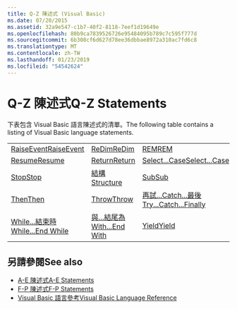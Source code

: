 ```yaml
---
title: Q-Z 陳述式 (Visual Basic)
ms.date: 07/20/2015
ms.assetid: 32a9e547-c1b7-40f2-8118-7eef1d19649e
ms.openlocfilehash: 80b9ca7839526726e95484095b789c7c595f777d
ms.sourcegitcommit: 6b308cf6d627d78ee36dbbae8972a310ac7fd6c8
ms.translationtype: MT
ms.contentlocale: zh-TW
ms.lasthandoff: 01/23/2019
ms.locfileid: "54542624"
---
```

# <a name="q-z-statements"></a><span data-ttu-id="9dd5d-102">Q-Z 陳述式</span><span class="sxs-lookup"><span data-stu-id="9dd5d-102">Q-Z Statements</span></span>
<span data-ttu-id="9dd5d-103">下表包含 Visual Basic 語言陳述式的清單。</span><span class="sxs-lookup"><span data-stu-id="9dd5d-103">The following table contains a listing of Visual Basic language statements.</span></span>  
  
|||||  
|---|---|---|---|  
|[<span data-ttu-id="9dd5d-104">RaiseEvent</span><span class="sxs-lookup"><span data-stu-id="9dd5d-104">RaiseEvent</span></span>](../../../visual-basic/language-reference/statements/raiseevent-statement.md)|[<span data-ttu-id="9dd5d-105">ReDim</span><span class="sxs-lookup"><span data-stu-id="9dd5d-105">ReDim</span></span>](../../../visual-basic/language-reference/statements/redim-statement.md)|[<span data-ttu-id="9dd5d-106">REM</span><span class="sxs-lookup"><span data-stu-id="9dd5d-106">REM</span></span>](../../../visual-basic/language-reference/statements/rem-statement.md)|[<span data-ttu-id="9dd5d-107">RemoveHandler</span><span class="sxs-lookup"><span data-stu-id="9dd5d-107">RemoveHandler</span></span>](../../../visual-basic/language-reference/statements/removehandler-statement.md)|  
|[<span data-ttu-id="9dd5d-108">Resume</span><span class="sxs-lookup"><span data-stu-id="9dd5d-108">Resume</span></span>](../../../visual-basic/language-reference/statements/resume-statement.md)|[<span data-ttu-id="9dd5d-109">Return</span><span class="sxs-lookup"><span data-stu-id="9dd5d-109">Return</span></span>](../../../visual-basic/language-reference/statements/return-statement.md)|[<span data-ttu-id="9dd5d-110">Select...Case</span><span class="sxs-lookup"><span data-stu-id="9dd5d-110">Select...Case</span></span>](../../../visual-basic/language-reference/statements/select-case-statement.md)|[<span data-ttu-id="9dd5d-111">Set</span><span class="sxs-lookup"><span data-stu-id="9dd5d-111">Set</span></span>](../../../visual-basic/language-reference/statements/set-statement.md)|  
|[<span data-ttu-id="9dd5d-112">Stop</span><span class="sxs-lookup"><span data-stu-id="9dd5d-112">Stop</span></span>](../../../visual-basic/language-reference/statements/stop-statement.md)|[<span data-ttu-id="9dd5d-113">結構</span><span class="sxs-lookup"><span data-stu-id="9dd5d-113">Structure</span></span>](../../../visual-basic/language-reference/statements/structure-statement.md)|[<span data-ttu-id="9dd5d-114">Sub</span><span class="sxs-lookup"><span data-stu-id="9dd5d-114">Sub</span></span>](../../../visual-basic/language-reference/statements/sub-statement.md)|[<span data-ttu-id="9dd5d-115">SyncLock</span><span class="sxs-lookup"><span data-stu-id="9dd5d-115">SyncLock</span></span>](../../../visual-basic/language-reference/statements/synclock-statement.md)|  
|[<span data-ttu-id="9dd5d-116">Then</span><span class="sxs-lookup"><span data-stu-id="9dd5d-116">Then</span></span>](../../../visual-basic/language-reference/statements/then-statement.md)|[<span data-ttu-id="9dd5d-117">Throw</span><span class="sxs-lookup"><span data-stu-id="9dd5d-117">Throw</span></span>](../../../visual-basic/language-reference/statements/throw-statement.md)|[<span data-ttu-id="9dd5d-118">再試...Catch...最後</span><span class="sxs-lookup"><span data-stu-id="9dd5d-118">Try...Catch...Finally</span></span>](../../../visual-basic/language-reference/statements/try-catch-finally-statement.md)|[<span data-ttu-id="9dd5d-119">Using</span><span class="sxs-lookup"><span data-stu-id="9dd5d-119">Using</span></span>](../../../visual-basic/language-reference/statements/using-statement.md)|  
|[<span data-ttu-id="9dd5d-120">While...結束時</span><span class="sxs-lookup"><span data-stu-id="9dd5d-120">While...End While</span></span>](../../../visual-basic/language-reference/statements/while-end-while-statement.md)|[<span data-ttu-id="9dd5d-121">與...結尾為</span><span class="sxs-lookup"><span data-stu-id="9dd5d-121">With...End With</span></span>](../../../visual-basic/language-reference/statements/with-end-with-statement.md)|[<span data-ttu-id="9dd5d-122">Yield</span><span class="sxs-lookup"><span data-stu-id="9dd5d-122">Yield</span></span>](../../../visual-basic/language-reference/statements/yield-statement.md)||  
  
## <a name="see-also"></a><span data-ttu-id="9dd5d-123">另請參閱</span><span class="sxs-lookup"><span data-stu-id="9dd5d-123">See also</span></span>
- [<span data-ttu-id="9dd5d-124">A-E 陳述式</span><span class="sxs-lookup"><span data-stu-id="9dd5d-124">A-E Statements</span></span>](../../../visual-basic/language-reference/statements/a-e-statements.md)
- [<span data-ttu-id="9dd5d-125">F-P 陳述式</span><span class="sxs-lookup"><span data-stu-id="9dd5d-125">F-P Statements</span></span>](../../../visual-basic/language-reference/statements/f-p-statements.md)
- [<span data-ttu-id="9dd5d-126">Visual Basic 語言參考</span><span class="sxs-lookup"><span data-stu-id="9dd5d-126">Visual Basic Language Reference</span></span>](../../../visual-basic/language-reference/index.md)
